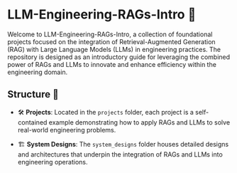 # LLM-Engineering-RAGs-Intro 🚀

Welcome to LLM-Engineering-RAGs-Intro, a collection of foundational projects focused on the integration of Retrieval-Augmented Generation (RAG) with Large Language Models (LLMs) in engineering practices. The repository is designed as an introductory guide for leveraging the combined power of RAGs and LLMs to innovate and enhance efficiency within the engineering domain.

## Structure 📂

- 🛠️ **Projects**: Located in the `projects` folder, each project is a self-contained example demonstrating how to apply RAGs and LLMs to solve real-world engineering problems.  

- 🏗️ **System Designs**: The `system_designs` folder houses detailed designs and architectures that underpin the integration of RAGs and LLMs into engineering operations.





